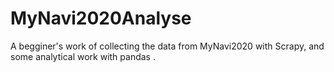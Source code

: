 # MyNavi2020Analyse
A begginer's work of collecting the data from MyNavi2020 with Scrapy, and some analytical work with pandas .
